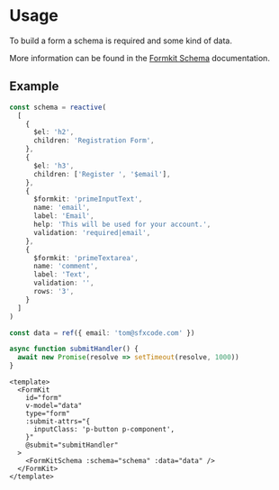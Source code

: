 # Usage

To build a form a schema is required and some kind of data.

More information can be found in the  [Formkit Schema](https://formkit.com/essentials/schema) documentation.

## Example

```ts
const schema = reactive(
  [
    {
      $el: 'h2',
      children: 'Registration Form',
    },
    {
      $el: 'h3',
      children: ['Register ', '$email'],
    },
    {
      $formkit: 'primeInputText',
      name: 'email',
      label: 'Email',
      help: 'This will be used for your account.',
      validation: 'required|email',
    },
    {
      $formkit: 'primeTextarea',
      name: 'comment',
      label: 'Text',
      validation: '',
      rows: '3',
    }
  ]
)

const data = ref({ email: 'tom@sfxcode.com' })

async function submitHandler() {
  await new Promise(resolve => setTimeout(resolve, 1000))
}
```

```vue
<template>
  <FormKit
    id="form"
    v-model="data"
    type="form"
    :submit-attrs="{
      inputClass: 'p-button p-component',
    }"
    @submit="submitHandler"
  >
    <FormKitSchema :schema="schema" :data="data" />
  </FormKit>
</template>
```

